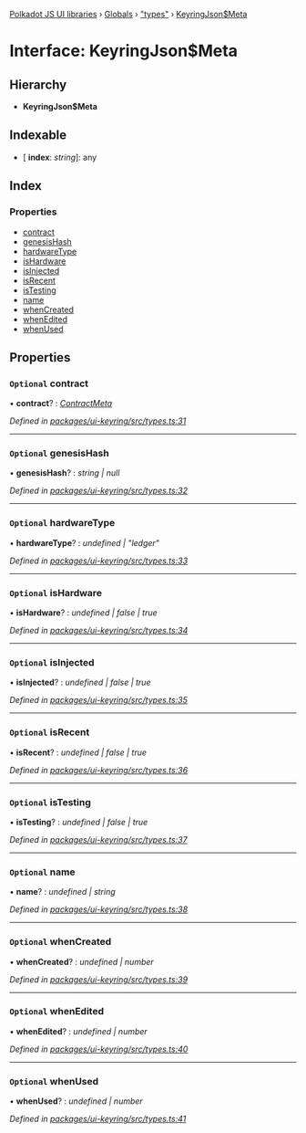[Polkadot JS UI libraries](../README.md) › [Globals](../globals.md) › ["types"](../modules/_types_.md) › [KeyringJson$Meta](_types_.keyringjson_meta.md)

# Interface: KeyringJson$Meta

## Hierarchy

* **KeyringJson$Meta**

## Indexable

* \[ **index**: *string*\]: any

## Index

### Properties

* [contract](_types_.keyringjson_meta.md#optional-contract)
* [genesisHash](_types_.keyringjson_meta.md#optional-genesishash)
* [hardwareType](_types_.keyringjson_meta.md#optional-hardwaretype)
* [isHardware](_types_.keyringjson_meta.md#optional-ishardware)
* [isInjected](_types_.keyringjson_meta.md#optional-isinjected)
* [isRecent](_types_.keyringjson_meta.md#optional-isrecent)
* [isTesting](_types_.keyringjson_meta.md#optional-istesting)
* [name](_types_.keyringjson_meta.md#optional-name)
* [whenCreated](_types_.keyringjson_meta.md#optional-whencreated)
* [whenEdited](_types_.keyringjson_meta.md#optional-whenedited)
* [whenUsed](_types_.keyringjson_meta.md#optional-whenused)

## Properties

### `Optional` contract

• **contract**? : *[ContractMeta](_types_.contractmeta.md)*

*Defined in [packages/ui-keyring/src/types.ts:31](https://github.com/polkadot-js/ui/blob/dee9cdb3/packages/ui-keyring/src/types.ts#L31)*

___

### `Optional` genesisHash

• **genesisHash**? : *string | null*

*Defined in [packages/ui-keyring/src/types.ts:32](https://github.com/polkadot-js/ui/blob/dee9cdb3/packages/ui-keyring/src/types.ts#L32)*

___

### `Optional` hardwareType

• **hardwareType**? : *undefined | "ledger"*

*Defined in [packages/ui-keyring/src/types.ts:33](https://github.com/polkadot-js/ui/blob/dee9cdb3/packages/ui-keyring/src/types.ts#L33)*

___

### `Optional` isHardware

• **isHardware**? : *undefined | false | true*

*Defined in [packages/ui-keyring/src/types.ts:34](https://github.com/polkadot-js/ui/blob/dee9cdb3/packages/ui-keyring/src/types.ts#L34)*

___

### `Optional` isInjected

• **isInjected**? : *undefined | false | true*

*Defined in [packages/ui-keyring/src/types.ts:35](https://github.com/polkadot-js/ui/blob/dee9cdb3/packages/ui-keyring/src/types.ts#L35)*

___

### `Optional` isRecent

• **isRecent**? : *undefined | false | true*

*Defined in [packages/ui-keyring/src/types.ts:36](https://github.com/polkadot-js/ui/blob/dee9cdb3/packages/ui-keyring/src/types.ts#L36)*

___

### `Optional` isTesting

• **isTesting**? : *undefined | false | true*

*Defined in [packages/ui-keyring/src/types.ts:37](https://github.com/polkadot-js/ui/blob/dee9cdb3/packages/ui-keyring/src/types.ts#L37)*

___

### `Optional` name

• **name**? : *undefined | string*

*Defined in [packages/ui-keyring/src/types.ts:38](https://github.com/polkadot-js/ui/blob/dee9cdb3/packages/ui-keyring/src/types.ts#L38)*

___

### `Optional` whenCreated

• **whenCreated**? : *undefined | number*

*Defined in [packages/ui-keyring/src/types.ts:39](https://github.com/polkadot-js/ui/blob/dee9cdb3/packages/ui-keyring/src/types.ts#L39)*

___

### `Optional` whenEdited

• **whenEdited**? : *undefined | number*

*Defined in [packages/ui-keyring/src/types.ts:40](https://github.com/polkadot-js/ui/blob/dee9cdb3/packages/ui-keyring/src/types.ts#L40)*

___

### `Optional` whenUsed

• **whenUsed**? : *undefined | number*

*Defined in [packages/ui-keyring/src/types.ts:41](https://github.com/polkadot-js/ui/blob/dee9cdb3/packages/ui-keyring/src/types.ts#L41)*
